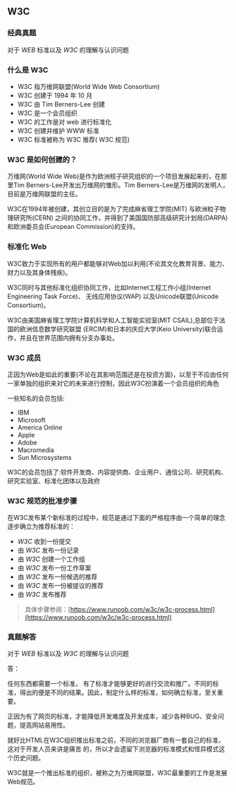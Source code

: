 ## W3C

### 经典真题

对于 *WEB* 标准以及 *W3C* 的理解与认识问题

### 什么是 W3C

+ W3C 指万维网联盟(World Wide Web Consortium)
+ W3C 创建于 1994 年 10 月
+ W3C 由 Tim Berners-Lee 创建
+ W3C 是一个会员组织
+ W3C 的工作是对 web 进行标准化
+ W3C 创建并维护 WWW 标准
+ W3C 标准被称为 W3C 推荐( W3C 规范)

### W3C 是如何创建的？

万维网(World Wide Web)是作为欧洲核子研究组织的一个项目发展起来的，在那里Tim Berners-Lee开发出万维网的雏形。Tim Berners-Lee是万维网的发明人，目前是万维网联盟的主任。

W3C在1994年被创建，其创立目的是为了完成麻省理工学院(MIT) 与欧洲粒子物理研究所(CERN) 之间的协同工作，并得到了美国国防部高级研究计划局(DARPA) 和欧洲委员会(European Commission)的支持。

### 标准化 Web

W3C致力于实现所有的用户都能够对Web加以利用(不论其文化教育背景、能力、财力以及其身体残疾)。

W3C同时与其他标准化组织协同工作，比如Internet工程工作小组(Internet Engineering Task Force)、 无线应用协议(WAP) 以及Unicode联盟(Unicode Consortium)。

W3C由美国麻省理工学院计算机科学和人工智能实验室(MIT CSAIL),总部位于法国的欧洲信息数学研究联盟
(ERCIM)和日本的庆应大学(Keio University)联合运作，并且在世界范围内拥有分支办事处。

### W3C 成员

正因为Web是如此的重要(不论在其影响范围还是在投资方面)，以至于不应由任何一家单独的组织来对它的未来进行控制，因此W3C扮演着一个会员组织的角色

一些知名的会员包括:

+ IBM
+ Microsoft
+ America Online
+ Apple
+ Adobe
+ Macromedia
+ Sun Microsystems

W3C的会员包括了:软件开发商、内容提供商、企业用户、通信公司、研究机构、研究实验室、标准化团体以及政府

### W3C 规范的批准步骤

在W3C发布某个新标准的过程中，规范是通过下面的严格程序由一个简单的理念逐步确立为推荐标准的：

+ *W3C* 收到一份提交
+ 由 *W3C* 发布一份记录
+ 由 *W3C* 创建一个工作组
+ 由 *W3C* 发布一份工作草案
+ 由 *W3C* 发布一份候选的推荐
+ 由 *W3C* 发布一份被提议的推荐
+ 由 *W3C* 发布推荐

> 具体步骤参阅：[https://www.runoob.com/w3c/w3c-process.html](https://www.runoob.com/w3c/w3c-process.html)

### 真题解答

对于 *WEB* 标准以及 *W3C* 的理解与认识问题

答：

任何东西都需要一个标准， 有了标准才能够更好的进行交流和推广。不同的标准，得出的便是不同的结果。因此，制定什么样的标准，如何确立标准，至关重要。

正因为有了网页的标准，才能降低开发难度及开发成本，减少各种BUG、安全问题，提高网站易用性。

就好比HTML在W3C组织推出标准之前，不同的浏览器厂商有一套自己的标准，这对于开发人员来讲是痛苦
的，所以才会遗留下浏览器的标准模式和怪异模式这个历史问题。

W3C就是一个推出标准的组织，被称之为万维网联盟，W3C最重要的工作是发展Web规范。
